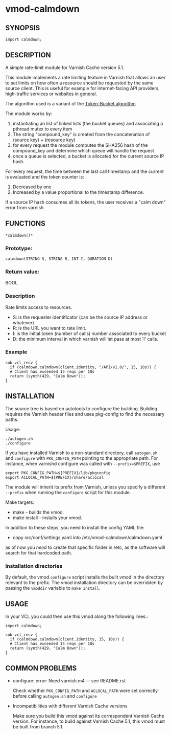 # vmod-calmdown

## SYNOPSIS

    import calmdown;

## DESCRIPTION

A simple rate-limit module for Varnish Cache version 5.1.

This module implements a rate limiting feature in Varnish that allows an user to set
limits on how often a resource should be requested by the same source client. This is
useful for example for internet-facing API providers, high-traffic services or websites 
in general.

The algorithm used is a variant of the [Token-Bucket algorithm](https://en.wikipedia.org/wiki/Token_bucket)

The module works by:
1. instantiating an list of linked lists (the bucket queues) and associating a pthread mutex to every item
2. The string "compound_key" is created from the concatenation of (source key) + (resource key)
3. for every request the module computes the SHA256 hash of the compound_key and determine which queue will handle the request
4. once a queue is selected, a bucket is allocated for the current source IP hash.

For every request, the time between the last call timestamp and the current is evaluated and the token counter is:
1. Decreased by one
2. Increased by a value proportional to the timestamp difference.

If a source IP hash consumes all its tokens, the user receives a "calm down" error from varnish.

## FUNCTIONS

    *calmdown()*

### Prototype:

    calmdown(STRING S, STRING R, INT I, DURATION D)

### Return value:

BOOL

### Description

  Rate limits access to resources.

* S: is the requester identificator (can be the source IP address or whatever)
* R: is the URL you want to rate limit.
* I: is the initial token (number of calls) number associated to every bucket
* D: the minimum interval in which varnish will let pass at most 'I' calls.

### Example

    sub vcl_recv {
      if (calmdown.calmdown(client.identity, "/API/v1.0/", 15, 10s)) {
      # Client has exceeded 15 reqs per 10s
      return (synth(429, "Calm Down"));
    }

## INSTALLATION

The source tree is based on autotools to configure the building.
Building requires the Varnish header files and uses pkg-config to find
the necessary paths.

Usage:

    ./autogen.sh
    ./configure

If you have installed Varnish to a non-standard directory, call
``autogen.sh`` and ``configure`` with ``PKG_CONFIG_PATH`` pointing to
the appropriate path. For instance, when varnishd configure was called
with ``--prefix=$PREFIX``, use

    export PKG_CONFIG_PATH=${PREFIX}/lib/pkgconfig
    export ACLOCAL_PATH=${PREFIX}/share/aclocal

The module will inherit its prefix from Varnish, unless you specify a
different ``--prefix`` when running the ``configure`` script for this
module.

Make targets:

* make - builds the vmod.
* make install - installs your vmod.

In addition to these steps, you need to install the config YAML file:

* copy src/conf/settings.yaml into /etc/vmod-calmdown/calmdown.yaml

as of now you *need* to create that specific folder in /etc, as the 
software will search for that hardcoded path.

### Installation directories

By default, the vmod ``configure`` script installs the built vmod in the
directory relevant to the prefix. The vmod installation directory can be
overridden by passing the ``vmoddir`` variable to ``make install``.

## USAGE

In your VCL you could then use this vmod along the following lines::

    import calmdown;

    sub vcl_recv {
      if (calmdown.calmdown(client.identity, 15, 10s)) {
      # Client has exceeded 15 reqs per 10s
      return (synth(429, "Calm Down"));
    }

## COMMON PROBLEMS

* configure: error: Need varnish.m4 -- see README.rst

  Check whether ``PKG_CONFIG_PATH`` and ``ACLOCAL_PATH`` were set correctly
  before calling ``autogen.sh`` and ``configure``

* Incompatibilities with different Varnish Cache versions

  Make sure you build this vmod against its correspondent Varnish Cache version.
  For instance, to build against Varnish Cache 5.1, this vmod must be built from
  branch 5.1.
